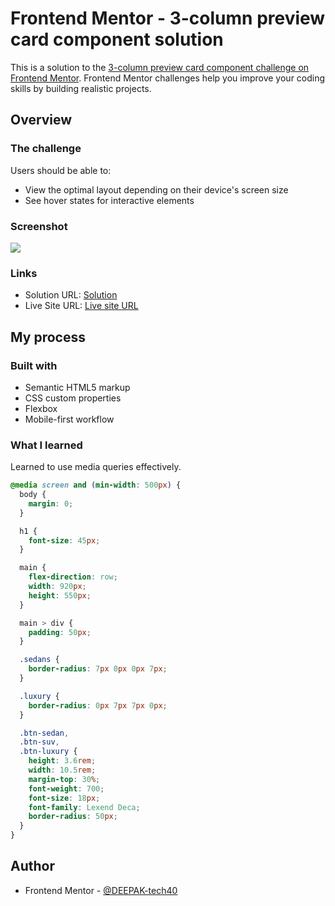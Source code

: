 # Frontend Mentor - 3-column preview card component solution

This is a solution to the [3-column preview card component challenge on Frontend Mentor](https://www.frontendmentor.io/challenges/3column-preview-card-component-pH92eAR2-). Frontend Mentor challenges help you improve your coding skills by building realistic projects.

## Overview

### The challenge

Users should be able to:

- View the optimal layout depending on their device's screen size
- See hover states for interactive elements

### Screenshot

![](./screenshot.jpg)

### Links

- Solution URL: [Solution](https://your-solution-url.com)
- Live Site URL: [Live site URL](https://deepak-tech40-3column-preview.netlify.app/)

## My process

### Built with

- Semantic HTML5 markup
- CSS custom properties
- Flexbox
- Mobile-first workflow

### What I learned

Learned to use media queries effectively.

```css
@media screen and (min-width: 500px) {
  body {
    margin: 0;
  }

  h1 {
    font-size: 45px;
  }

  main {
    flex-direction: row;
    width: 920px;
    height: 550px;
  }

  main > div {
    padding: 50px;
  }

  .sedans {
    border-radius: 7px 0px 0px 7px;
  }

  .luxury {
    border-radius: 0px 7px 7px 0px;
  }

  .btn-sedan,
  .btn-suv,
  .btn-luxury {
    height: 3.6rem;
    width: 10.5rem;
    margin-top: 30%;
    font-weight: 700;
    font-size: 18px;
    font-family: Lexend Deca;
    border-radius: 50px;
  }
}
```

## Author

- Frontend Mentor - [@DEEPAK-tech40](https://www.frontendmentor.io/profile/DEEPAK-tech40)
